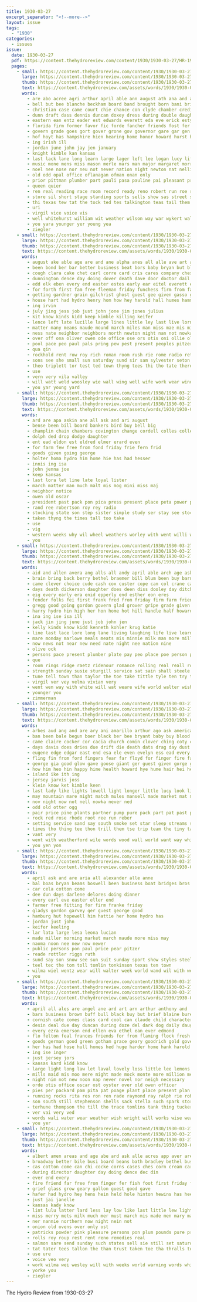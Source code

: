 ```yaml
---
title: 1930-03-27
excerpt_separator: "<!--more-->"
layout: issue
tags:
  - "1930"
categories:
  - issues
issue:
  date: 1930-03-27
  pdf: https://content.thehydroreview.com/content/1930/1930-03-27/HR-1930-03-27.pdf
  pages:
    - small: https://content.thehydroreview.com/content/1930/1930-03-27/small/HR-1930-03-27-01.jpg
      large: https://content.thehydroreview.com/content/1930/1930-03-27/large/HR-1930-03-27-01.jpg
      thumb: https://content.thehydroreview.com/content/1930/1930-03-27/thumbnails/HR-1930-03-27-01.jpg
      text: https://content.thehydroreview.com/assets/words/1930/1930-03-27/HR-1930-03-27-01.txt
      words:
        - are abo acree agri arthur april able ann august ath ana and agent aus ach ane akins anding aul aylor aden ago age ard all
        - bell but bee blanche beckham board band brought born bani brides both bellis beckett boards been bride barrows ben belle brilliant bows big baptist books boys bet brother boston bang better beard best bea business
        - christian case came court chie chance con clyde chamber credit city claude class cea caddo constant come cook child church cordell county content
        - dunn draft dass dennis duncan doxey dress during double daughter davis deck day dir dies dav
        - eastern ean entz eader est edwards everett eda eve erick esty edgar ell every
        - florida firm former favor fic forde fancher friends fost fer from first farm frances fron fellow friday frost fell for few forget
        - govern grade goes gort gover grone gov governor gare gar gen grew gene grady guthrie green good
        - hof hoyt has hampshire hien hearing home honor howard hurst had hal high hes hazlett haw harold house husband hone hay hun hon him hardesty half harvey head happy harmony hazel hydro hut her
        - ing irish ill
        - jordan june john jay jen january
        - knight kimble kan kansas
        - last lack lane long learn large lager left lee logan lucy life land lillian levy leon lone
        - music mone mens miss mason merle mars man major margaret morr most matter mon many march mach monday made mis monticello mahaney marie may matters members morning
        - noel nee nose nor neu not never nation night newton nat nellie niper now news new
        - old odd opal office oflanagan ofman onan only
        - prior pittman plumber part pauli pasa pauline pai pleasant president pastor present parent packard par phipps public
        - queen quier
        - ren real reading race room record ready reno robert run roe ree rey
        - store sil short stage standing sports sells show sas street sema shaw second sister spanish sunday sho school see suits spring style sal stock sons stole saturday showers set schools son seen seems small seven state schoo sylvester she special sylvest sam six sting speak
        - thi texas tew tat the tock ted tes talkington teas tail them touche teacher tie tan test texter tha tae taylor treat
        - uri
        - virgil vice voice vis
        - well whitehurst william wit weather wilson way war wykert walton wish washington wear wonder will woodrow windows working worth week white walt winners wide work with went wind was wil whitney
        - you yara younger yer young yea
        - ziegler
    - small: https://content.thehydroreview.com/content/1930/1930-03-27/small/HR-1930-03-27-02.jpg
      large: https://content.thehydroreview.com/content/1930/1930-03-27/large/HR-1930-03-27-02.jpg
      thumb: https://content.thehydroreview.com/content/1930/1930-03-27/thumbnails/HR-1930-03-27-02.jpg
      text: https://content.thehydroreview.com/assets/words/1930/1930-03-27/HR-1930-03-27-02.txt
      words:
        - august ake able age are and ane alpha anes all alle ave art ath annie abe aye ask ale apple alma appleman
        - been bond ber bar better business beat bors baby bryan but blanche bear baie bertha busi bitel bring blum birt
        - cough clara cake chet carl corre card cris cares company chester cecil cant coffee city chick can car cutting caddo chark clarence come clove chance cloninger creek cai carry cay call county came
        - dunnington dence day doing dover death dave door doctor dail does done
        - edd elk eben every end easter estes early ear eitel everett ewing elmer ernest
        - for forth first fam free fleeman friday funchess firm from farm friends flies frank fry fost fly farmer
        - getting gardner grain gilchrist ghost guest gee given gasso gas george glenn going games grief gane good gove
        - house hart had hydro henry hom how hey harold hall humes hammons hee holte hare hot hinton herd her host harry holter hoa home him helter has haggard high hess howard
        - ing irvin
        - july jing jess job just john jone jim jones julius
        - kit know kinds kidd keep kimble killing keifer
        - lence left late lucille large lines little ley last live lorna like lawter lawless louie light loss line leora let lee lena lucian lew
        - matter many means maude mound march miles man miss mae mis miller mille money morning mean made may mil much mage might mon monday most mor
        - ness nate neighbor neighbors north newton night nan not nowka name new neigh neeley nee now near nelson nona
        - over off ona oliver owen ode office ose ors otis oni ollie old
        - pool pace peo paul pals pring pew pest present peoples pitzer part press pera pass pugh place pro pent pearl per poage point persons power
        - qua qin
        - rockhold rent row roy rich roman room rush rie rome radio ret robertson ron rowland ready running robbins richardson rather rary ross raymond rushing ruth
        - sons see she small sun saturday sund sir sam sylvester seton sey snyder sant son smile spake sat states special seen spring saas school show such shanks sack said stunz size sister save sick sai stock sunday stand smith sermon send surpris spain still service sala
        - theo triplett tor test ted town thyng tees thi tho tate theron tee texas trip the tailor tella them tar tucker tow
        - use
        - vern very vila valley
        - will watt weld woosley wie wall wing well wife work wear window why want week wit wien wil wilma wykert wat went with willa west way was
        - you yar young yard
    - small: https://content.thehydroreview.com/content/1930/1930-03-27/small/HR-1930-03-27-03.jpg
      large: https://content.thehydroreview.com/content/1930/1930-03-27/large/HR-1930-03-27-03.jpg
      thumb: https://content.thehydroreview.com/content/1930/1930-03-27/thumbnails/HR-1930-03-27-03.jpg
      text: https://content.thehydroreview.com/assets/words/1930/1930-03-27/HR-1930-03-27-03.txt
      words:
        - ard are apa askin ane all ask and ari august
        - bense been bill board bankers bird buy bell big
        - champlin chain chambers covington change cordell colles college chi come can city call cloninger
        - dolph ded drop dodge daughter
        - ent ead eldon est eldred elmer erard even
        - for farm few free from fond friday frie fern frid
        - goods given going george
        - holter homa hydro him home hie has had hesser
        - innis ing isa
        - john jenna joe
        - keep kansas
        - last lora let line late loyal lister
        - march matter man much malt mis mog mini miss maj
        - neighbor notice
        - owen old oscar
        - president past pack pon pica press present place peta power pratt
        - rand ree robertson roy rey radio
        - stocking state son step sister simple study ser stay see stockton sunday smit summer show
        - taken thyng the times tall too take
        - use
        - vig
        - western weeks why wil wheel weathers worley with went willi work will
        - you
    - small: https://content.thehydroreview.com/content/1930/1930-03-27/small/HR-1930-03-27-04.jpg
      large: https://content.thehydroreview.com/content/1930/1930-03-27/large/HR-1930-03-27-04.jpg
      thumb: https://content.thehydroreview.com/content/1930/1930-03-27/thumbnails/HR-1930-03-27-04.jpg
      text: https://content.thehydroreview.com/assets/words/1930/1930-03-27/HR-1930-03-27-04.txt
      words:
        - aid and allen avera ang alls all andy april able arch age ask amos aim anne are
        - brain bring back berry bethel braemer bill blum been buy barnard brawn best bob boucher body but bickell blackwell bare bond birden bey benita banks business
        - came clever choice cude cash cox custer cope can col crane cam call clerk chet come carlyle class cones comes con cream carry child city
        - days death dickerson daughter does deen diss dooley day ditch deere debate denny
        - eig every early era enid epperly end esther eon eres
        - fender folks fei first frank fred from friday firm farm friends fine farmer fund few furnish for floor
        - gregg good going gordon govern glad grover gripe grade given georgia goodpasture
        - harry hydro hin high her hon home hot hill handle half howard harlan hart helen halls hold honorable herndon hogan has hamilton hinton hair hoi how husband had hardesty hume him hom
        - ina ing ise isa ill
        - jack jin jing june just job john jen
        - kelly kinds know kidd kenneth kohler krug katie
        - line last lace lore long lane living laughing life live learn little let look lobe lay lesson like
        - mare monday marlowe meals meats mis minnie milk man more miller moser miss morn march many much most moody
        - now news not near new need nate night nee nation nine
        - olive ock
        - persons pace present plumber plate pay peo place poe person pitzer people phil piston per pose pen past price public
        - que
        - room rings ridge raetz ridenour romance rolling real reall rome run rene res radio ron
        - strength sunday susie sturgill service sat sain shall steele state shan shoulder sale school severe sutton sal sein starts smile said son saving spies subject saturday simpson sey such strong sell she
        - tune tell town than taylor the toe take tittle tyle ten try them thy trial thomas tine thie tha takes ted tee tacoma times
        - virgil ver vey velma vivian very
        - went wen way with white will wat weare wife world walter wish worthy ware wit while write week war wilson was weatherford watch
        - younger you
        - zimmerman
    - small: https://content.thehydroreview.com/content/1930/1930-03-27/small/HR-1930-03-27-05.jpg
      large: https://content.thehydroreview.com/content/1930/1930-03-27/large/HR-1930-03-27-05.jpg
      thumb: https://content.thehydroreview.com/content/1930/1930-03-27/thumbnails/HR-1930-03-27-05.jpg
      text: https://content.thehydroreview.com/assets/words/1930/1930-03-27/HR-1930-03-27-05.txt
      words:
        - arbes aud ang and are ary ani amarillo arthur ago ask american arth all als ace april amos armstrong ale amine
        - ban been bale begun boer black ber bee bryant baby buy blood brief bead body box bis break bonds banks bor business boon better but bar
        - came claire cocker cor cacia church comin clover ching coty chose couch can city come cripple coward cold car carrie carla chet chi call comes comb caro
        - days davis does dries due drift die death dats drag day dust driftwood distin
        - eugene edge edgar east end esa ele even evelyn ess ead every
        - fling fin from ford fingers fear far floyd for finger fire fate fon farm frank first fuller face favorite felt force forget flood fred free freedom fail fond few faith found friends fant
        - george gia good glow gave goose giant ger guest given gorge greasy german
        - how him heo hin happy hime health howard hye hume hair hei hens home hands has hut her hydro hide held house had hash hed hand hail
        - island ike ith ing
        - jersey jarvis joss
        - klein know ket kimble keen
        - last lady like lights lowell light longer little lucy look line long
        - may mountain mare might match mules mansell made market mat mule man mals miller mey mansel mite maurine mile march men mis matter must most
        - nov night now not nell nowka never ned
        - odd old otter ogg
        - pair price pine plants partner pump pure pack part pat past phe paul paull pickles pane per pile
        - rock red rose rhode root ree run reber
        - setting service sand say south smoke set star sleep streams son stark stream sunda second stone sho seen sale sat straight she stange save singles sac single sunday sister seed sloop sion store sule soe sell shin state standard such session strawberry
        - times tho thing tee thon trill them tse trip team the tiny taken tonic tush tines tooke tor thet toulouse thyng tear
        - vant very
        - went with weatherford wile words wood wall world want way whit while week work well wife wave white water was
        - you yen yon
    - small: https://content.thehydroreview.com/content/1930/1930-03-27/small/HR-1930-03-27-06.jpg
      large: https://content.thehydroreview.com/content/1930/1930-03-27/large/HR-1930-03-27-06.jpg
      thumb: https://content.thehydroreview.com/content/1930/1930-03-27/thumbnails/HR-1930-03-27-06.jpg
      text: https://content.thehydroreview.com/assets/words/1930/1930-03-27/HR-1930-03-27-06.txt
      words:
        - april ask and are aria all alexander alle anne
        - bal boas bryan beams boswell been business boat bridges bros boring bill but ball bos bureau blanche browne
        - car cela cotton come
        - dee dun days darlene delores doing dinner
        - every earl eve easter eller end
        - farmer free fitting for firm franke friday
        - gladys gordon garvey ger guest george good
        - hamburg hut hopewell him hattie her home hydro has
        - jordan just john
        - keifer keeling
        - lar lata large lesa leona lucian
        - made miller morning market march maude more miss may
        - naoma noon nee new now newer
        - public persons pon paul price pear pitzer
        - reade rottler riggs ruth
        - sund say son snow see sun suit sunday sport show styles steele sister schad she spring states sim sat street
        - teel tec the tom toll tomlin tonkinson texas ten town
        - wilma wiel wentz wear will walter week world wand wil with weatherford worth well
        - you
    - small: https://content.thehydroreview.com/content/1930/1930-03-27/small/HR-1930-03-27-07.jpg
      large: https://content.thehydroreview.com/content/1930/1930-03-27/large/HR-1930-03-27-07.jpg
      thumb: https://content.thehydroreview.com/content/1930/1930-03-27/thumbnails/HR-1930-03-27-07.jpg
      text: https://content.thehydroreview.com/assets/words/1930/1930-03-27/HR-1930-03-27-07.txt
      words:
        - april all ales are angel ane ard art arn arthur anthony and
        - bars business brown buff bull black buy but brief blaine bureau blue baby birth bassler branch bors big barber bradley byes
        - cornish cate comes class card cool can claude child character car cart cale cake call cavin city con caddo craig coats cott came col courts chick cream cha cry citizen cloninger
        - desin deal due day duncan during doze del dark dog daily daughter
        - every ezra emerson end ellen eva ethel ean ever edmond
        - flo felton feal frances friends for from flaming flock fresh fund frank finger
        - goods german good green gotham grace geary goodrich gold governor
        - her has had hose hull homes hed huge harder home hank harold heater him hydro hinton harper half haby haggard hot high happy
        - ing ise inger
        - just jersey jors
        - kansas kard kidd know
        - large light long law let laval lovely loss little lee lemons
        - mills maid mis moo mere might made mock monte more million mechan money moore many most mar man mont mail march
        - night nim not new noon nap never novel nor neigh necessary
        - orde otis office oscar ost oyster over old owen officer
        - pies per packard pam pita pat poage plant place present plan pugh part
        - running rocks rita res ron ren rade raymond ray ralph rie robertson
        - son south still stephenson shells sack stella such spark store sin seifert set sells sale stell sunday see spring special sun smith sira sallie square sino
        - terhune thompson the till tho trace tomlins tank thing tucker trim ten
        - ver vai very ved
        - words wali water wear weather wish wright will works wise weatherford week work wil was warkentin wash white washita wide while way wells wee wyatt walt why west well with
        - you yer
    - small: https://content.thehydroreview.com/content/1930/1930-03-27/small/HR-1930-03-27-08.jpg
      large: https://content.thehydroreview.com/content/1930/1930-03-27/large/HR-1930-03-27-08.jpg
      thumb: https://content.thehydroreview.com/content/1930/1930-03-27/thumbnails/HR-1930-03-27-08.jpg
      text: https://content.thehydroreview.com/assets/words/1930/1930-03-27/HR-1930-03-27-08.txt
      words:
        - albert amen areas and age abe ard ask alle acres app aver are april ale ave all acre
        - broadway better bile busi board beans bath bradley bethel business bacon bigger bring brands bunion bales blakley
        - cas cotton come can chi cocke corns cases ches corn cream carry collie cole christian canton case check coffee
        - during director daughter day doing dence dec din
        - ever end every
        - fire friend far free from finger fer fish foot first friday friends farm fix for
        - grief glass grow geary gallon guest good gave
        - hafer had hydro hey hens hein held hole hinton hewins has heen her hall home high hot
        - just jai janelle
        - kansas kady know
        - lint lulu latter lard less lay low like last little lew light
        - miss merry mets milk much mer must march mis made men mary may matters many market
        - ner nannie northern now night nein not
        - onion old ovens over only ost
        - patricks powder pink pleasure persons pon plum pounds pure price page pea pro per
        - rolls roy roup rest rent reno remedies real
        - salmon sare send sunday such states sell sie still set saturday staple steel stand son springs shor state sway savine seme service sugar stocks shall sister sumption season
        - tat tater tees tallon the than trust taken toe tha thralls tow trial trent
        - use ure
        - voice veo very
        - work wilma wei wesley will with weeks world warning words white worm wells was wilt went well week william wilson
        - yorke you
        - ziegler
---
```


The Hydro Review from 1930-03-27

<!--more-->

